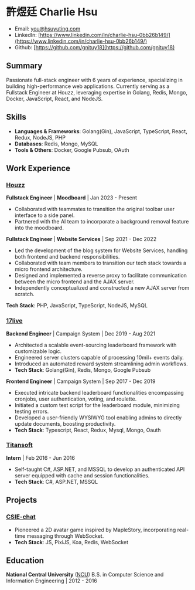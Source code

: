 # 許煜廷 Charlie Hsu

- Email: [you@hsuyuting.com](you@hsuyuting.com)
- LinkedIn: [https://www.linkedin.com/in/charlie-hsu-0bb26b149/](https://www.linkedin.com/in/charlie-hsu-0bb26b149/)
- Github: [https://github.com/gnituy18](https://github.com/gnituy18)

## Summary
Passionate full-stack engineer with 6 years of experience, specializing in building high-performance web applications. Currently serving as a Fullstack Engineer at Houzz, leveraging expertise in Golang, Redis, Mongo, Docker, JavaScript, React, and NodeJS.

## Skills
- **Languages & Frameworks**: Golang(Gin), JavaScript, TypeScript, React, Redux, NodeJS, PHP
- **Databases**: Redis, Mongo, MySQL
- **Tools & Others**: Docker, Google Pubsub, OAuth

## Work Experience
### [Houzz](https://houzz.com)

**Fullstack Engineer** | **Moodboard** | Jan 2023 - Present
- Collaborated with teammates to transition the original toolbar user interface to a side panel.
- Partnered with the AI team to incorporate a background removal feature into the moodboard.

**Fullstack Engineer** | **Website Services** | Sep 2021 - Dec 2022
- Led the development of the blog system for Website Services, handling both frontend and backend responsibilities.
- Collaborated with team members to transition our tech stack towards a micro frontend architecture.
- Designed and implemented a reverse proxy to facilitate communication between the micro frontend and the AJAX server.
- Independently conceptualized and constructed a new AJAX server from scratch.

**Tech Stack**: PHP, JavaScript, TypeScript, NodeJS, MySQL

### [17live](https://about.17.live/)
**Backend Engineer** | Campaign System | Dec 2019 - Aug 2021
- Architected a scalable event-sourcing leaderboard framework with customizable logic.
- Engineered server clusters capable of processing 10mil+ events daily.
- Introduced an automated reward system streamlining admin workflows.
- **Tech Stack**: Golang(Gin), Redis, Mongo, Google Pubsub

**Frontend Engineer** | Campaign System | Sep 2017 - Dec 2019
- Executed intricate backend leaderboard functionalities encompassing cronjobs, user authentication, voting, and roulette.
- Initiated a custom test script for the leaderboard module, minimizing testing errors.
- Developed a user-friendly WYSIWYG tool enabling admins to directly update documents, boosting productivity.
- **Tech Stack**: Typescript, React, Redux, Mysql, Mongo, Oauth

### [Titansoft](http://www.titansoft.com/tw/)
**Intern** | Feb 2016 - Jun 2016
- Self-taught C#, ASP.NET, and MSSQL to develop an authenticated API server equipped with cache and session functionalities.
- **Tech Stack**: C#, ASP.NET, MSSQL

## Projects
### [CSIE-chat](https://github.com/gnituy18/csie-chat-remake)
- Pioneered a 2D avatar game inspired by MapleStory, incorporating real-time messaging through WebSocket.
- **Tech Stack**: JS, PixiJS, Koa, Redis, WebSocket

## Education
**National Central University** ([NCU](https://www.ncu.edu.tw/))
B.S. in Computer Science and Information Engineering | 2012 - 2016
